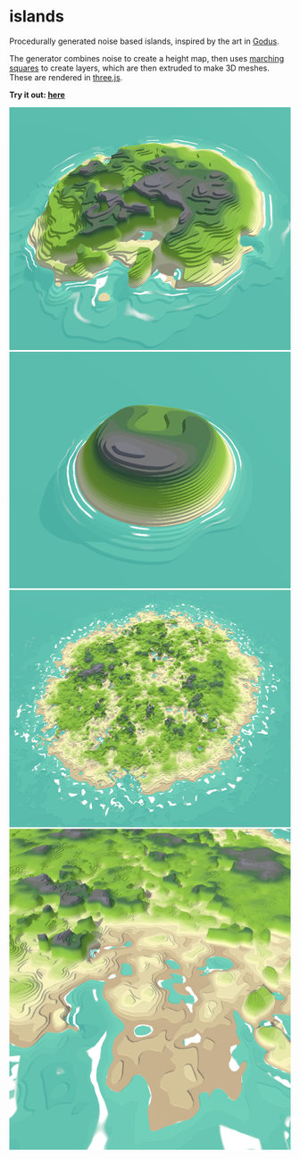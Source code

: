 # islands

Procedurally generated noise based islands, inspired by the art in [Godus](https://en.wikipedia.org/wiki/Godus).

The generator combines noise to create a height map, then uses [marching squares](https://en.wikipedia.org/wiki/Marching_squares) to create layers, which are then extruded to make 3D meshes. These are rendered in [three.js](https://threejs.org/).

**Try it out: [here](https://aidanblumlevine.github.io/islands/)**

![1](rough.png)
![1](small.png)
![1](giant.png)
![1](cove.png)
